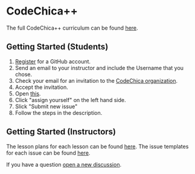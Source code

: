 # CodeChica++

The full CodeChica++ curriculum can be found [here][curriculum].

## Getting Started (Students)

1. [Register](https://github.com/signup) for a GitHub account.
1. Send an email to your instructor and include the Username that you chose.
1. Check your email for an invitation to the [CodeChica organization][organization].
1. Accept the invitation.
1. Open [this](https://github.com/CodeChica/plus-plus/issues/new?assignees=&labels=&template=0x01.md&title=Lesson+0x01).
1. Click "assign yourself" on the left hand side.
1. Slick "Submit new issue"
1. Follow the steps in the description.

## Getting Started (Instructors)

The lesson plans for each lesson can be found [here][lessons].
The issue templates for each issue can be found [here][issues].

If you have a question [open a new discussion][new-discussion].

[curriculum]: https://github.com/CodeChica/plus-plus/issues/new/choose
[issues]: https://github.com/CodeChica/plus-plus/tree/main/.github/ISSUE_TEMPLATE
[lessons]: https://github.com/CodeChica/plus-plus/tree/main/doc/lessons
[new-discussion]: https://github.com/CodeChica/plus-plus/discussions
[organization]: https://github.com/CodeChica
